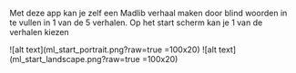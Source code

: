 Met deze app kan je zelf een Madlib verhaal maken door blind woorden in te vullen in 1 van de 5 verhalen.
Op het start scherm kan je 1 van de verhalen kiezen

![alt text](ml_start_portrait.png?raw=true =100x20)
![alt text](ml_start_landscape.png?raw=true =100x20) 